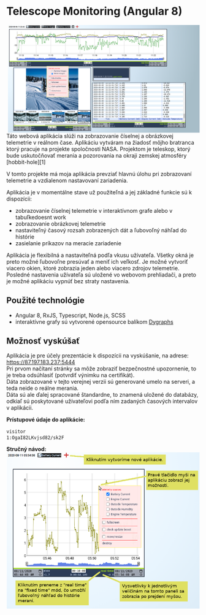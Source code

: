 # Telescope Monitoring (Angular 8)

<img align="right" src="/.doc/balonMonitoring.png" width="500">
Táto webová aplikácia slúži na zobrazovanie číselnej a obrázkovej telemetrie v reálnom čase.
Aplikáciu vytváram na žiadosť môjho bratranca ktorý pracuje na projekte spoločnosti NASA.
Projektom je teleskop, ktorý bude uskutočňovať merania a pozorovania na okraji zemskej atmosféry [hobbit-hole][1]

V tomto projekte má moja aplikácia prevziať hlavnú úlohu pri zobrazovaní telemetrie a vzdialenom nastavovaní zariadenia.

Aplikácia je v momentálne stave už použiteľná a jej základné funkcie sú k dispozícii:
* zobrazovanie číselnej telemetrie v interaktívnom grafe alebo v tabuľkedoesnt work
* zobrazovanie obrázkovej telemetrie
* nastaviteľný časový rozsah zobrazených dát a ľubovoľný náhľad do histórie
* zasielanie príkazov na meracie zariadenie

Aplikácia je flexibilná a nastaviteľná podľa vkusu užívateľa. Všetky okná je preto možné ľubovoľne presúvať a meniť ich veľkosť. 
Je možné vytvoriť viacero okien, ktoré zobrazia jeden alebo viacero zdrojov telemetrie. Posledné nastavenia užívateľa sú uložené 
vo webovom prehliadači, a preto je možné aplikáciu vypnúť bez straty nastavenia.

## Použité technológie
* Angular 8, RxJS, Typescript, Node.js, SCSS
* interaktívne grafy sú vytvorené opensource balíkom [Dygraphs](http://dygraphs.com/)

## Možnosť vyskúšať

Aplikácia je pre účely prezentácie k dispozícii na vyskúšanie, na adrese: https://87.197.183.237:5444 <br>
Pri prvom načítaní stránky sa môže zobraziť bezpečnostné upozornenie, to je treba odsúhlasiť (potvrdiť výnimku na certifikát). <br>
Dáta zobrazované v tejto verejnej verzii sú generované umelo na serveri, a teda neide o reálne merania. <br>
Dáta sú ale ďalej spracované štandardne, to znamená uložené do databázy, odkiaľ sú poskytované užívateľovi 
podľa ním zadaných časových intervalov v aplikácii. <br>

**Prístupové údaje do aplikácie:**<br>
```
visitor
1:OgaI82LKvjsd82/sk2F
```

**Stručný návod:**<br>
<img align="center" src="/.doc/navod.png" width="600">

[1]: <https://data.nasa.gov/dataset/THAI-SPICE-Testbed-for-High-Acuity-Imaging-Stable-/id3c-sf6a>
